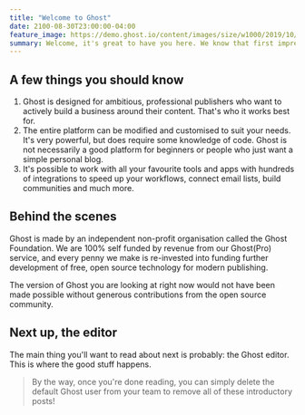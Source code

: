```yaml
---
title: "Welcome to Ghost"
date: 2100-08-30T23:00:00-04:00
feature_image: https://demo.ghost.io/content/images/size/w1000/2019/10/welcome-to-ghost.png
summary: Welcome, it's great to have you here. We know that first impressions are important, so we've populated your new site with some initial getting started posts that will help you get familiar with everything in no time.
---
```


## A few things you should know

1. Ghost is designed for ambitious, professional publishers who want to actively build a business around their content. That's who it works best for.
2. The entire platform can be modified and customised to suit your needs. It's very powerful, but does require some knowledge of code. Ghost is not necessarily a good platform for beginners or people who just want a simple personal blog.
3. It's possible to work with all your favourite tools and apps with hundreds of integrations to speed up your workflows, connect email lists, build communities and much more.

## Behind the scenes
Ghost is made by an independent non-profit organisation called the Ghost Foundation. We are 100% self funded by revenue from our Ghost(Pro) service, and every penny we make is re-invested into funding further development of free, open source technology for modern publishing.

The version of Ghost you are looking at right now would not have been made possible without generous contributions from the open source community.

## Next up, the editor
The main thing you'll want to read about next is probably: the Ghost editor. This is where the good stuff happens.

> By the way, once you're done reading, you can simply delete the default Ghost user from your team to remove all of these introductory posts!
